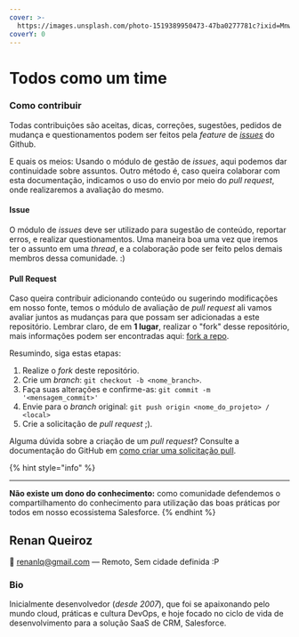 ```yaml
---
cover: >-
  https://images.unsplash.com/photo-1519389950473-47ba0277781c?ixid=MnwxMjA3fDB8MHxwaG90by1wYWdlfHx8fGVufDB8fHx8&ixlib=rb-1.2.1&auto=format&fit=crop&w=2970&q=80
coverY: 0
---
```


# Todos como um time

### Como contribuir

Todas contribuições são aceitas, dicas, correções, sugestões, pedidos de mudança e questionamentos podem ser feitos pela _feature_ de [_issues_](https://github.com/renanlq/salesforce/issues) do Github.

E quais os meios: Usando o módulo de gestão de _issues_, aqui podemos dar continuidade sobre assuntos. Outro método é, caso queira colaborar com esta documentação, indicamos o uso do envio por meio do _pull request_, onde realizaremos a avaliação do mesmo.

#### Issue

O módulo de _issues_ deve ser utilizado para sugestão de conteúdo, reportar erros, e realizar questionamentos. Uma maneira boa uma vez que iremos ter o assunto em uma _thread_, e a colaboração pode ser feito pelos demais membros dessa comunidade. :)

#### Pull Request

Caso queira contribuir adicionando conteúdo ou sugerindo modificações em nosso fonte, temos o módulo de avaliação de _pull request_ ali vamos avaliar juntos as mudanças para que possam ser adicionadas a este repositório. Lembrar claro, de em **1 lugar**, realizar o "fork" desse repositório, mais informações podem ser encontradas aqui: [fork a repo](https://docs.github.com/en/get-started/quickstart/fork-a-repo).

Resumindo, siga estas etapas:

1. Realize o _fork_ deste repositório.
2. Crie um _branch_: `git checkout -b <nome_branch>`.
3. Faça suas alterações e confirme-as: `git commit -m '<mensagem_commit>'`
4. Envie para o _branch_ original: `git push origin <nome_do_projeto> / <local>`
5. Crie a solicitação de _pull request_ ;).

Alguma dúvida sobre a criação de um _pull request_? Consulte a documentação do GitHub em [como criar uma solicitação pull](https://help.github.com/en/github/collaborating-with-issues-and-pull-requests/creating-a-pull-request).

{% hint style="info" %}
****

**Não existe um dono do conhecimento:** como comunidade defendemos o compartilhamento do conhecimento para utilização das boas práticas por todos em nosso ecossistema Salesforce.
{% endhint %}

## Renan Queiroz

👋 renanlq@gmail.com — Remoto, Sem cidade definida :P

### Bio

Inicialmente desenvolvedor (_desde 2007_), que foi se apaixonando pelo mundo cloud, práticas e cultura DevOps, e hoje focado no ciclo de vida de desenvolvimento para a solução SaaS de CRM, Salesforce.

